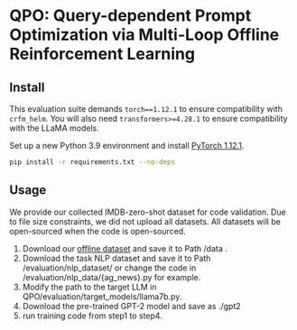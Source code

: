 # QPO: Query-dependent Prompt Optimization via Multi-Loop Offline Reinforcement Learning


## Install
This evaluation suite demands `torch==1.12.1` to ensure compatibility with `crfm_helm`. You will also need `transformers>=4.28.1` to ensure compatibility with the LLaMA models.

Set up a new Python 3.9 environment and install [PyTorch 1.12.1](https://pytorch.org/get-started/previous-versions/#v1121).
```bash
pip install -r requirements.txt --no-deps
```

## Usage
We provide our collected IMDB-zero-shot dataset for code validation. Due to file size constraints, we did not upload all datasets. All datasets will be open-sourced when the code is open-sourced.

1. Download our [offline dataset](https://drive.google.com/drive/folders/1QkURo3dNUiyh2pIzrLKLSNDfKwyKrXXB?usp=sharing) and save it to Path /data .
2. Download the task NLP dataset and save it to Path /evaluation/nlp_dataset/ or change the code in /evaluation/nlp_data/{ag_news}.py for example.
3. Modify the path to the target LLM in QPO/evaluation/target_models/llama7b.py.
4. Download the pre-trained GPT-2 model and save as ./gpt2  
5. run training code from step1 to step4.

